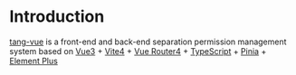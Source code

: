 # Introduction

[tang-vue](https://github.com/tangllty/tang-vue/) is a front-end and back-end separation permission management system based on [Vue3](https://cn.vuejs.org/) + [Vite4](https://vitejs.dev/) + [Vue Router4](https://router.vuejs.org/) + [TypeScript](https://www.typescriptlang.org/) + [Pinia](https://pinia.vuejs.org/) + [Element Plus](https://element-plus.org/)